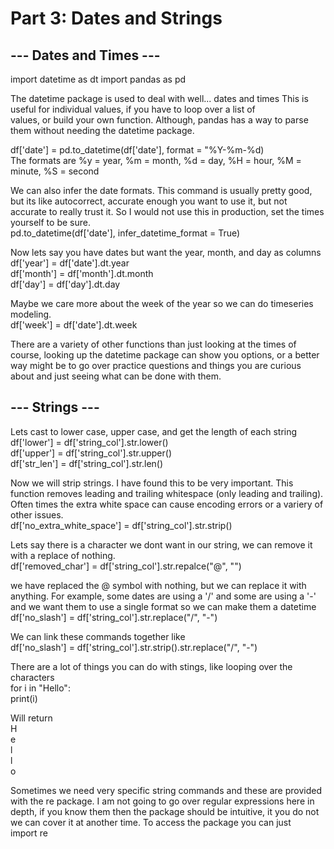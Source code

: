 # Part 3: Dates and Strings


## --- Dates and Times ---
import datetime as dt
import pandas as pd

The datetime package is used to deal with well... dates and times
This is useful for individual values, if you have to loop over a list of  
values, or build your own function. 
Although, pandas has a way to parse them without needing the datetime package.

df['date'] = pd.to_datetime(df['date'], format = "%Y-%m-%d)
<br />
The formats are %y = year, %m = month, %d = day, %H = hour, %M = minute, %S = second

We can also infer the date formats. This command is usually pretty good, but its like autocorrect,
accurate enough you want to use it, but not accurate to really trust it. So I would not use this
in production, set the times yourself to be sure.
<br />
pd.to_datetime(df['date'], infer_datetime_format = True)


Now lets say you have dates but want the year, month, and day as columns
<br />
df['year'] = df['date'].dt.year
<br />
df['month'] = df['month'].dt.month
<br />
df['day'] = df['day'].dt.day


Maybe we care more about the week of the year so we can do timeseries modeling.
<br />
df['week'] = df['date'].dt.week


There are a variety of other functions than just looking at the times of course, looking up the datetime package
can show you options, or a better way might be to go over practice questions and things you are curious about
and just seeing what can be done with them.

## --- Strings ---

Lets cast to lower case, upper case, and get the length of each string
<br />
df['lower'] = df['string_col'].str.lower()
<br />
df['upper'] = df['string_col'].str.upper()
<br />
df['str_len'] = df['string_col'].str.len()  

Now we will strip strings. I have found this to be very important. This
function removes leading and trailing whitespace (only leading and trailing). Often times
the extra white space can cause encoding errors or a variery of other issues.
<br />
df['no_extra_white_space'] = df['string_col'].str.strip()


Lets say there is a character we dont want in our string, we can remove it with a replace of nothing.
<br />
df['removed_char'] = df['string_col'].str.repalce("@", "")

we have replaced the @ symbol with nothing, but we can replace it with anything. For example,
some dates are using a '/' and some are using a '-' and we want them to use a single format so we can make them a datetime
df['no_slash'] = df['string_col'].str.replace("/", "-")


We can link these commands together like
<br />
df['no_slash'] = df['string_col'].str.strip().str.replace("/", "-")

There are a lot of things you can do with stings, like looping over the characters
<br />
for i in "Hello":
<br />
print(i)

Will return
<br />
H
<br />
e<br />
l<br />
l<br />
o
<br />

Sometimes we need very specific string commands and these are provided with the re package. I am not going to 
go over regular expressions here in depth, if you know them then the package should be intuitive, it you do not we can 
cover it at another time. To access the package you can just
<br />
import re